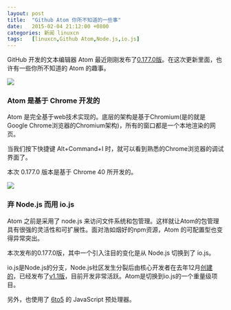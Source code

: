 ```yaml
---
layout: post
title:	"Github Atom 你所不知道的一些事"
date:	2015-02-04 21:12:00 +0800 
categories:	新闻 linuxcn 
tags:	[linuxcn,Github Atom,Node.js,io.js]
---
```



GitHub 开发的文本编辑器 Atom 最近刚刚发布了[0.177.0版](https://github.com/atom/atom/releases/tag/v0.177.0)。在这次更新里面，也许有一些你所不知道的 Atom 的趣事。


![](/Asserts/Images//attachment/album/201502/04/211217et78ssd2otjttstu.png)


### Atom 是基于 Chrome 开发的


Atom 是完全基于web技术实现的。底层的架构是基于Chromium(是的就是Google Chrome浏览器的Chromium架构)，所有的窗口都是一个本地渲染的网页。


当我们按下快捷键 Alt+Command+I 时，就可以看到熟悉的Chrome浏览器的调试界面了。


本次 0.177.0 版本是基于 Chrome 40 所开发的。


![](/Asserts/Images//attachment/album/201502/04/211220k2ftk16d01dl0uuo.png)


### 弃 Node.js 而用 io.js


Atom 之前是采用了 node.js 来访问文件系统和包管理。这样就让Atom的包管理具有很强的灵活性和可扩展性。面对浩如烟好的npm资源，Atom 的可配置型也变得异常突出。


本次发布的0.177.0版，其中一个引入注目的变化是从 Node.js 切换到了 io.js。


io.js是Node.js的分支，Node.js社区发生分裂后由核心开发者在去年12月[创建的](http://www.solidot.org/story?sid=42171)，已经发布了[v1.1版](https://iojs.org/)，目前开发非常活跃。Atom是切换到io.js的一个重量级项目。


另外，也使用了 [6to5](http://6to5.org/) 的 JavaScript 预处理器。
